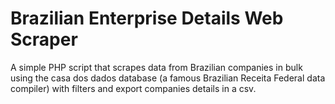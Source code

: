 # Brazilian Enterprise Details Web Scraper
A simple PHP script that scrapes data from Brazilian companies in bulk using the casa dos dados database (a famous Brazilian Receita Federal data compiler) with filters and export companies details in a csv.
